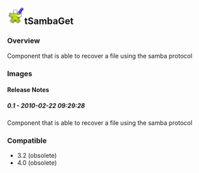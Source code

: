 ## <img src='./logo.jpg' width='40' height='40'>tSambaGet

### Overview
Component that is able to recover a file using the samba protocol
### Images




#### Release Notes

##### 0.1 - 2010-02-22 09:29:28
Component that is able to recover a file using the samba protocol
### Compatible
 -  3.2 (obsolete)
 -   4.0 (obsolete)